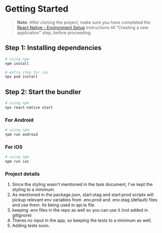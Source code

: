# Getting Started

>**Note**: After cloning the project, make sure you have completed the [React Native - Environment Setup](https://reactnative.dev/docs/environment-setup) instructions till "Creating a new application" step, before proceeding.

## Step 1: Installing dependencies

```bash
# using npm
npm install

# extra step for ios
npx pod install
```

## Step 2: Start the bundler

```bash
# using npm
npx react-native start
```

### For Android

```bash
# using npm
npm run android
```

### For iOS

```bash
# using npm
npm run ios
```

### Project details

1. Since the styling wasn't mentioned in the task document, I've kept the styling to a minimum.
2. As mentioned in the package.json, start:stag and start:prod scripts will pickup relevant env variables from .env.prod and .env.stag (default) files and use them. Its being used in api.ts file.
3. keeping .env files in the repo as well so you can use it (not added in gitIgnore)
4. Theres no input in the app, so keeping the tests to a minimum as well.
5. Adding tests soon.
